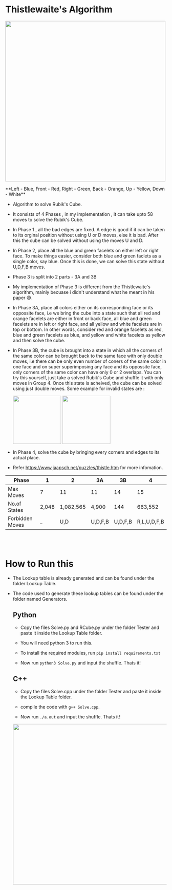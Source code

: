 # Thistlewaite's Algorithm

<p>
<image src="assets/Cube2.png" height="500"/>  
</p>
**Left - Blue, Front - Red, Right - Green, Back - Orange, Up - Yellow, Down - White**

- Algorithm to solve Rubik's Cube.

- It consists of 4 Phases , in my implementation , it can take upto 58 moves to solve the Rubik's Cube.

- In Phase 1 , all the bad edges are fixed. A edge is good if it can be taken to its orginal position without using U or D moves, else it is bad. After this the cube can be solved without using the moves U and D.

- In Phase 2, place all the blue and green facelets on either left or right face. To make things easier, consider both blue and green faclets as a single color, say blue. Once this is done, we can solve this state without U,D,F,B moves.

- Phase 3 is split into 2 parts - 3A and 3B

- My implementation of Phase 3 is different from the Thistlewaite's algorithm, mainly becuase i didn't understand what he meant in his paper 😅.

- In Phase 3A, place all colors either on its corresponding face or its oppossite face, i.e we bring the cube into a state such that all red and orange facelets are either in front or back face, all blue and green facelets are in left or right face, and all yellow and white facelets are in top or bottom. In other words, consider red and orange facelets as red, blue and green facelets as blue, and yellow and white facelets as yellow and then solve the cube.

- In Phase 3B, the cube is brought into a state in which all the corners of the same color can be brought back to the same face with only double moves, i.e there can be only even number of coners of the same color in one face and on super superimposing any face and its oppossite face, only corners of the same color can have only 0 or 2 overlaps. You can try this yourself, just take a solved Rubik's Cube and shuffle it with only moves in Group 4. Once this state is acheived, the cube can be solved using just double moves. Some example for invalid states are :
  <p>
  <image src="assets/1n.png" height="150"/>  
  <image src="assets/2n.png" height="150"/> 
  </p>

- In Phase 4, solve the cube by bringing every corners and edges to its actual place.

- Refer https://www.jaapsch.net/puzzles/thistle.htm for more infomation.

| Phase           | 1     | 2         | 3A      | 3B      | 4           |
| --------------- | ----- | --------- | ------- | ------- | ----------- |
| Max Moves       | 7     | 11        | 11      | 14      | 15          |
| No.of States    | 2,048 | 1,082,565 | 4,900   | 144     | 663,552     |
| Forbidden Moves | \_    | U,D       | U,D,F,B | U,D,F,B | R,L,U,D,F,B |

<br>
</br>

# How to Run this

- The Lookup table is already generated and can be found under the folder Lookup Table.

- The code used to generate these lookup tables can be found under the folder named Generators.

  ## Python

  - Copy the files Solve.py and RCube.py under the folder Tester and paste it inside the Lookup Table folder.

  - You will need python 3 to run this.

  - To install the required modules, run `pip install requirements.txt`

  - Now run `python3 Solve.py` and input the shuffle. Thats it!

  ## C++

  - Copy the files Solve.cpp under the folder Tester and paste it inside the Lookup Table folder.

  - compile the code with `g++ Solve.cpp`.

  - Now run `./a.out` and input the shuffle. Thats it!

  <p>
  <image src="assets/Solve.gif" height="500"/>
  </p>
